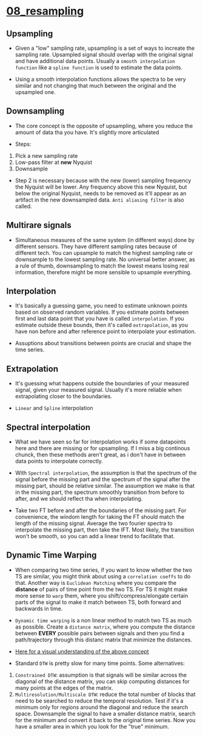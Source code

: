 # [08_resampling](https://github.com/AndreaMariani-AM/DSG/blob/main/notebooks/08_resampling.ipynb)

## Upsampling

- Given a "low" sampling rate, upsampling is a set of ways to increate the sampling rate. Upsampled signal should overlap with the original signal and have additional data points. Usually a `smooth interpolation function` like a `spline function` is used to estimate the data points. 

- Using a smooth interpolation functions allows the spectra to be very similar and not changing that much between the original and the upsampled one.

## Downsampling

- The core concept is the opposite of upsampling, where you reduce the amount of data tha you have. It's slightly more articulated

- Steps:
1) Pick a new sampling rate
2) Low-pass filter at **new** Nyquist
3) Downsample 

- Step 2 is necessary because with the new (lower) sampling frequency the Nyquist will be lower. Any frequency above this new Nyquist, but below the original Nyquist, needs to be removed as it'll appear as an artifact in the new downsampled data. `Anti aliasing filter` is also called.

## Multirare signals

- Simultaneous measures of the same system (in different ways) done by different sensors. They have different sampling rates because of different tech. You can upsample to match the highest sampling rate or downsample to the lowest sampling rate. No universal better answer, as a rule of thumb, downsampling to match the lowest means losing real information, therefore might be more sensible to upsample everything.

## Interpolation

- It's basically a guessing game, you need to estimate unknown points based on observed random variables. If you estimate points between first and last data point that you have is called `interpolation`. If you estimate outside these bounds, then it's called `extrapolation`, as you have non before and after reference point to interpolate your estimation.

- Assuptions about transitions between points are crucial and shape the time series.

## Extrapolation

- It's guessing what happens outside the boundaries of your measured signal, given your measured signal. Usually it's more reliable when extrapolating closer to the boundaries.

- `Linear` and `Spline` interpolation

## Spectral interpolation

- What we have seen so far for interpolation works if some datapoints here and there are missing or for upsampling. If I miss a big continous chunck, then these methods aren't great, as i don't have in between data points to interpolate correctly.

- With `Spectral interpolation`, the assumption is that the spectrum of the signal before the missing part and the spectrum of the signal after the missing part, should be relative similar. The assumption we make is that in the missing part, the spectrum smoothly transition from before to after, and we should reflect tha when interpolating.

- Take two FT before and after the boundaries of the missing part. For convenience, the windom length for taking the FT should match the length of the missing signal. Average the two fourier spectra to interpolate the missing part, then take the IFT. Most likely, the transition won't be smooth, so you can add a linear trend to facilitate that.

## Dynamic Time Warping

- When comparing two time series, if you want to know whether the two TS are similar, you might think about using a `correlation coeffs` to do that. Another way is `Euclidean Matching` where you compare the **distance** of pairs of time point from the two TS. For TS it might make more sense to `warp` them, where you shift/compress/elongate certain parts of the signal to make it match between TS, both forward and backwards in time.

- `Dynamic time warping` is a non linear method to match two TS as much as possible. Create a `distance matrix`, where you compute the distance between **EVERY** possible pairs between signals and then you find a path/trajectory through this distanc matrix that minimize the distances. 

- [Here for a visual understanding of the above concept](https://www.frontiersin.org/journals/computational-neuroscience/articles/10.3389/fncom.2016.00046/full)

- Standard `DTW` is pretty slow for many time points. Some alternatives:
1) `Constrained DTW`: assumption is that signals will be similar across the diagonal of the distance matrix, you can skip computing distances for many points at the edges of the matrix.
2) `Multiresolution/Multiscale DTW`: reduce the total number of blocks that need to be searched to reduce the temporal resolution. Test if it's a minimum only for regions around the diagonal and reduce the search space. Downsample the signal to have a smaller distance matrix, search for the minimum and convert it back to the original time series. Now you have a smaller area in which you look for the "true" minimum.
